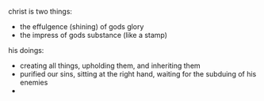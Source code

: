 christ is two things:
- the effulgence (shining) of gods glory
- the impress of gods substance (like a stamp)

his doings:
- creating all things, upholding them, and inheriting them
- purified our sins, sitting at the right hand, waiting for the subduing of his enemies
- 
